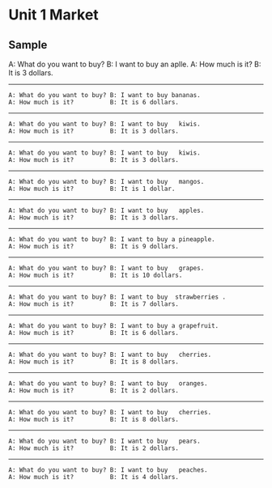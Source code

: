 # Unit 1 Market

## Sample
A: What do you want to buy?
B: I want to buy an aplle.
A: How much is it?
B: It is 3 dollars.

-------------------------------------------------------------------------------
```
A: What do you want to buy? B: I want to buy bananas.
A: How much is it?          B: It is 6 dollars.
```
-------------------------------------------------------------------------------
```
A: What do you want to buy? B: I want to buy   kiwis.
A: How much is it?          B: It is 3 dollars.
```
-------------------------------------------------------------------------------
```
A: What do you want to buy? B: I want to buy   kiwis.
A: How much is it?          B: It is 3 dollars.
```
-------------------------------------------------------------------------------
```
A: What do you want to buy? B: I want to buy   mangos.
A: How much is it?          B: It is 1 dollar.
```
-------------------------------------------------------------------------------
```
A: What do you want to buy? B: I want to buy   apples.
A: How much is it?          B: It is 3 dollars.
```
-------------------------------------------------------------------------------
```
A: What do you want to buy? B: I want to buy a pineapple.
A: How much is it?          B: It is 9 dollars.
```
-------------------------------------------------------------------------------
```
A: What do you want to buy? B: I want to buy   grapes.
A: How much is it?          B: It is 10 dollars.
```
-------------------------------------------------------------------------------
```
A: What do you want to buy? B: I want to buy  strawberries .
A: How much is it?          B: It is 7 dollars.
```
-------------------------------------------------------------------------------
```
A: What do you want to buy? B: I want to buy a grapefruit.
A: How much is it?          B: It is 6 dollars.
```
-------------------------------------------------------------------------------
```
A: What do you want to buy? B: I want to buy   cherries.
A: How much is it?          B: It is 8 dollars.
```
-------------------------------------------------------------------------------
```
A: What do you want to buy? B: I want to buy   oranges.
A: How much is it?          B: It is 2 dollars.
```
-------------------------------------------------------------------------------
```
A: What do you want to buy? B: I want to buy   cherries.
A: How much is it?          B: It is 8 dollars.
```
-------------------------------------------------------------------------------
```
A: What do you want to buy? B: I want to buy   pears.
A: How much is it?          B: It is 2 dollars.
```
-------------------------------------------------------------------------------
```
A: What do you want to buy? B: I want to buy   peaches.
A: How much is it?          B: It is 4 dollars.
```
